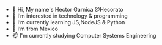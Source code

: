 - 👋 Hi, My name's Hector Garnica @Hecorato
- 👀 I’m interested in technology & programming 
- 🌱 I’m currently learning JS,NodeJS & Python
- 💞️ I’m from Mexico 
- 📫 I'm  currently studying Computer Systems Engineering

<!---
Hecorato/Hecorato is a ✨ special ✨ repository because its `README.md` (this file) appears on your GitHub profile.
You can click the Preview link to take a look at your changes.
--->
